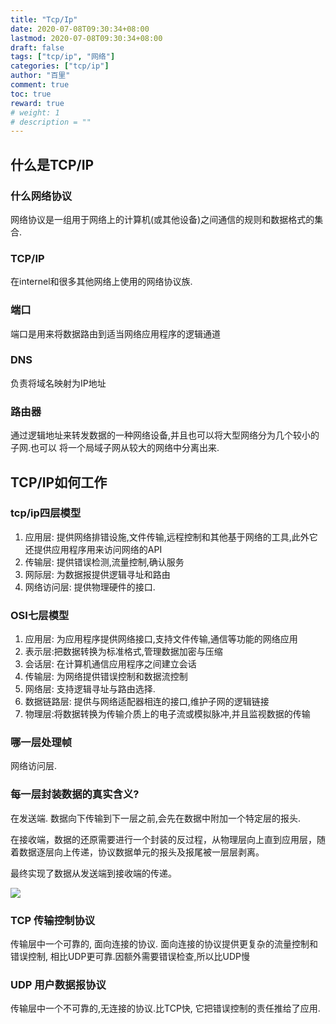 ```yaml
---
title: "Tcp/Ip"
date: 2020-07-08T09:30:34+08:00
lastmod: 2020-07-08T09:30:34+08:00
draft: false
tags: ["tcp/ip", "网络"]
categories: ["tcp/ip"]
author: "百里"
comment: true
toc: true
reward: true
# weight: 1
# description = ""
---
```


##  什么是TCP/IP
### 什么网络协议
网络协议是一组用于网络上的计算机(或其他设备)之间通信的规则和数据格式的集合.
### TCP/IP
在internel和很多其他网络上使用的网络协议族.
### 端口
端口是用来将数据路由到适当网络应用程序的逻辑通道
### DNS
负责将域名映射为IP地址
### 路由器
通过逻辑地址来转发数据的一种网络设备,并且也可以将大型网络分为几个较小的子网.也可以 将一个局域子网从较大的网络中分离出来.
## TCP/IP如何工作
### tcp/ip四层模型
1. 应用层: 提供网络排错设施,文件传输,远程控制和其他基于网络的工具,此外它还提供应用程序用来访问网络的API
2. 传输层: 提供错误检测,流量控制,确认服务
3. 网际层: 为数据报提供逻辑寻址和路由
4. 网络访问层: 提供物理硬件的接口.
### OSI七层模型
1. 应用层: 为应用程序提供网络接口,支持文件传输,通信等功能的网络应用
2. 表示层:把数据转换为标准格式,管理数据加密与压缩
3. 会话层: 在计算机通信应用程序之间建立会话
4. 传输层: 为网络提供错误控制和数据流控制
5. 网络层: 支持逻辑寻址与路由选择.
6. 数据链路层: 提供与网络适配器相连的接口,维护子网的逻辑链接
7. 物理层:将数据转换为传输介质上的电子流或模拟脉冲,并且监视数据的传输
### 哪一层处理帧
网络访问层.
### 每一层封装数据的真实含义?
在发送端. 数据向下传输到下一层之前,会先在数据中附加一个特定层的报头.

在接收端，数据的还原需要进行一个封装的反过程，从物理层向上直到应用层，随着数据逐层向上传递，协议数据单元的报头及报尾被一层层剥离。

最终实现了数据从发送端到接收端的传递。

![](http://img.sgfoot.com/b/20200708102218?imageslim)
### TCP 传输控制协议
传输层中一个可靠的, 面向连接的协议. 面向连接的协议提供更复杂的流量控制和错误控制, 相比UDP更可靠.因额外需要错误检查,所以比UDP慢
### UDP 用户数据报协议
传输层中一个不可靠的,无连接的协议.比TCP快, 它把错误控制的责任推给了应用.